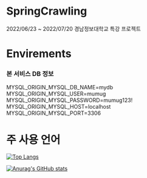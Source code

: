 # SpringCrawling
2022/06/23 ~ 2022/07/20 경남정보대학교 특강 프로젝트

# Envirements
  ### 본 서비스 DB 정보<br>
MYSQL_ORIGIN_MYSQL_DB_NAME=mydb
<br>
MYSQL_ORIGIN_MYSQL_USER=mumug
<br>
MYSQL_ORIGIN_MYSQL_PASSWORD=mumug123!
<br>
MYSQL_ORIGIN_MYSQL_HOST=localhost
<br>
MYSQL_ORIGIN_MYSQL_PORT=3306

# 주 사용 언어
[![Top Langs](https://github-readme-stats.vercel.app/api/top-langs/?username=alswo1641)](https://github.com/alswo1641/github-readme-stats)

[![Anurag's GitHub stats](https://github-readme-stats.vercel.app/api?username=alswo1641)](https://github.com/alsow1641/github-readme-stats)
